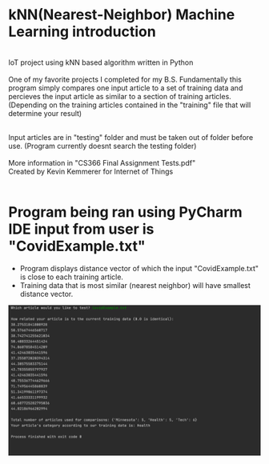 # kNN(Nearest-Neighbor) Machine Learning introduction
<br/>
IoT project using kNN based algorithm written in Python<br/><br/>
One of my favorite projects I completed for my B.S. Fundamentally this program simply compares one input article to a set of training data and percieves the input article as similar to a section of training articles. (Depending on the training articles contained in the "training" file that will determine your result)<br/><br/>

Input articles are in "testing" folder and must be taken out of folder before use. (Program currently doesnt search the testing folder)<br/><br/>
More information in "CS366 Final Assignment Tests.pdf"<br/>
Created by Kevin Kemmerer for Internet of Things
<br/><br/>

# Program being ran using PyCharm IDE input from user is "CovidExample.txt"
- Program displays distance vector of which the input "CovidExample.txt" is close to each training article.
- Training data that is most similar (nearest neighbor) will have smallest distance vector.<br/>

![knn](https://github.com/kkemmere/kNN-Nearest-Neighbor---MachineLearning/blob/main/testing/Screen%20Shot%202022-05-24%20at%205.46.36%20PM.png)
<br/>

